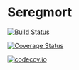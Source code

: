 # Seregmort

[![Build Status](https://travis-ci.org/klpn/Seregmort.jl.svg?branch=master)](https://travis-ci.org/klpn/Seregmort.jl)

[![Coverage Status](https://coveralls.io/repos/klpn/Seregmort.jl/badge.svg?branch=master&service=github)](https://coveralls.io/github/klpn/Seregmort.jl?branch=master)

[![codecov.io](http://codecov.io/github/klpn/Seregmort.jl/coverage.svg?branch=master)](http://codecov.io/github/klpn/Seregmort.jl?branch=master)
